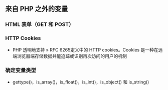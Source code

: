 ## 来自 PHP 之外的变量


### HTML 表单（GET 和 POST）


### HTTP Cookies
* PHP 透明地支持 » RFC 6265定义中的 HTTP cookies。Cookies 是一种在远端浏览器端存储数据并能追踪或识别再次访问的用户的机制


### 确定变量类型
* gettype()，is_array()，is_float()，is_int()，is_object() 和 is_string()
